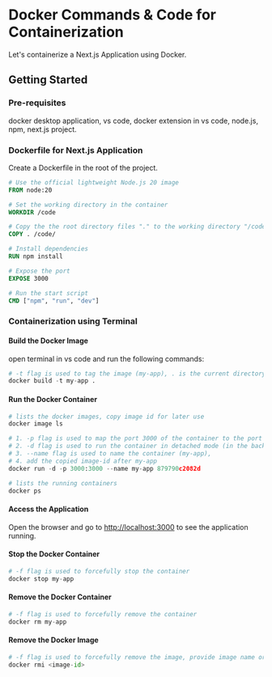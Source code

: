 # Docker Commands & Code for Containerization

Let's containerize a Next.js Application using Docker.

## Getting Started

### Pre-requisites

docker desktop application, vs code, docker extension in vs code, node.js, npm, next.js project.

### Dockerfile for Next.js Application

Create a Dockerfile in the root of the project.

```Dockerfile
# Use the official lightweight Node.js 20 image
FROM node:20

# Set the working directory in the container
WORKDIR /code

# Copy the the root directory files "." to the working directory "/code/"
COPY . /code/

# Install dependencies
RUN npm install

# Expose the port
EXPOSE 3000

# Run the start script
CMD ["npm", "run", "dev"]
```

### Containerization using Terminal

#### Build the Docker Image

open terminal in vs code and run the following commands:

```python
# -t flag is used to tag the image (my-app), . is the current directory of the Dockerfile
docker build -t my-app .
```

#### Run the Docker Container

```python
# lists the docker images, copy image id for later use
docker image ls
```

```python
# 1. -p flag is used to map the port 3000 of the container to the port 3000 of the host machine (localhost-port:container-port; 3000:3000),
# 2. -d flag is used to run the container in detached mode (in the background),
# 3. --name flag is used to name the container (my-app),
# 4. add the copied image-id after my-app
docker run -d -p 3000:3000 --name my-app 879790c2082d
```

```python
# lists the running containers
docker ps
```

#### Access the Application

Open the browser and go to [http://localhost:3000](http://localhost:3000) to see the application running.

#### Stop the Docker Container

```python
# -f flag is used to forcefully stop the container
docker stop my-app
```

#### Remove the Docker Container

```python
# -f flag is used to forcefully remove the container
docker rm my-app
```

#### Remove the Docker Image

```python
# -f flag is used to forcefully remove the image, provide image name or id. don't provide container name or id.
docker rmi <image-id>
```

